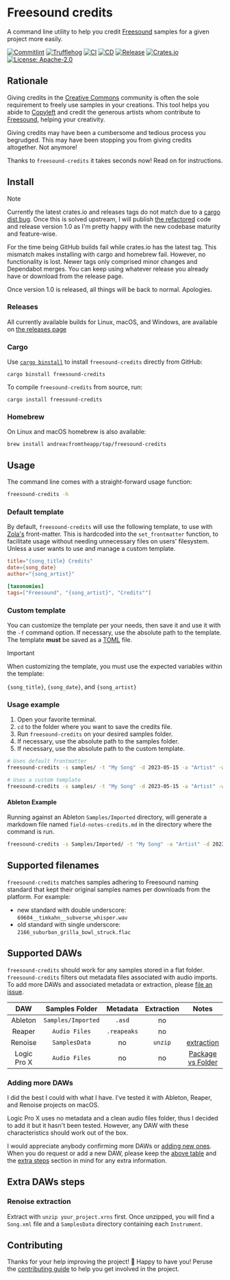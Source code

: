 # Freesound credits

A command line utility to help you credit [Freesound](https://freesound.org)
samples for a given project more easily.

[![Commitlint](https://github.com/andreacfromtheapp/freesound-credits/actions/workflows/commitlint.yml/badge.svg)](https://github.com/andreacfromtheapp/freesound-credits/actions/workflows/commitlint.yml)
[![Trufflehog](https://github.com/andreacfromtheapp/freesound-credits/actions/workflows/trufflehog.yml/badge.svg)](https://github.com/andreacfromtheapp/freesound-credits/actions/workflows/trufflehog.yml)
[![CI](https://github.com/andreacfromtheapp/freesound-credits/actions/workflows/ci.yml/badge.svg)](https://github.com/andreacfromtheapp/freesound-credits/actions/workflows/ci.yml)
[![CD](https://github.com/andreacfromtheapp/freesound-credits/actions/workflows/release-plz.yml/badge.svg)](https://github.com/andreacfromtheapp/freesound-credits/actions/workflows/release-plz.yml)
[![Release](https://github.com/andreacfromtheapp/freesound-credits/actions/workflows/release.yml/badge.svg)](https://github.com/andreacfromtheapp/freesound-credits/actions/workflows/release.yml)
[![Crates.io](https://img.shields.io/crates/v/freesound%2Dcredits.svg)](https://crates.io/crates/freesound-credits)
[![License:
Apache-2.0](https://img.shields.io/badge/License-Apache_2.0-blue.svg)](https://opensource.org/licenses/Apache-2.0)

## Rationale

Giving credits in the [Creative Commons](https://creativecommons.org) community
is often the sole requirement to freely use samples in your creations. This tool
helps you abide to [Copyleft](https://en.wikipedia.org/wiki/Copyleft) and credit
the generous artists whom contribute to [Freesound](https://freesound.org),
helping your creativity.

Giving credits may have been a cumbersome and tedious process you begrudged.
This may have been stopping you from giving credits altogether. Not anymore!

Thanks to `freesound-credits` it takes seconds now! Read on for instructions.

## Install

> [!NOTE]
>
> Currently the latest crates.io and releases tags do not match due to a
> [cargo dist bug](https://github.com/axodotdev/cargo-dist/issues/190). Once
> this is solved upstream, I will publish
> [the refactored](https://github.com/andreacfromtheapp/freesound-credits/tree/refactor-and-v1.0)
> code and release version 1.0 as I'm pretty happy with the new codebase
> maturity and feature-wise.
>
> For the time being GitHub builds fail while crates.io has the latest tag. This
> mismatch makes installing with cargo and homebrew fail. However, no
> functionality is lost. Newer tags only comprised minor changes and Dependabot
> merges. You can keep using whatever release you already have or download from
> the release page.
>
> Once version 1.0 is released, all things will be back to normal. Apologies.

### Releases

All currently available builds for Linux, macOS, and Windows, are available on
[the releases page](https://github.com/andreacfromtheapp/freesound-credits/releases)

### Cargo

Use [`cargo binstall`](https://github.com/cargo-bins/cargo-binstall) to install
`freesound-credits` directly from GitHub:

```shell
cargo binstall freesound-credits
```

To compile `freesound-credits` from source, run:

```shell
cargo install freesound-credits
```

### Homebrew

On Linux and macOS homebrew is also available:

```shell
brew install andreacfromtheapp/tap/freesound-credits
```

## Usage

The command line comes with a straight-forward usage function:

```bash
freesound-credits -h
```

### Default template

By default, `freesound-credits` will use the following template, to use with
[Zola's](https://www.getzola.org/) front-matter. This is hardcoded into the
`set_frontmatter` function, to facilitate usage without needing unnecessary
files on users' filesystem. Unless a user wants to use and manage a custom
template.

```toml
title="{song_title} Credits"
date={song_date}
author="{song_artist}"

[taxonomies]
tags=["Freesound", "{song_artist}", "Credits""]
```

### Custom template

You can customize the template per your needs, then save it and use it with the
`-f` command option. If necessary, use the absolute path to the template. The
template **must** be saved as a [TOML](https://toml.io/en/) file.

> [!IMPORTANT]
>
> When customizing the template, you must use the expected variables within the
> template:
>
> `{song_title}`, `{song_date}`, and `{song_artist}`

### Usage example

1. Open your favorite terminal.
2. `cd` to the folder where you want to save the credits file.
3. Run `freesound-credits` on your desired samples folder.
4. If necessary, use the absolute path to the samples folder.
5. If necessary, use the absolute path to the custom template.

```bash
# Uses default frontmatter
freesound-credits -s samples/ -t "My Song" -d 2023-05-15 -a "Artist" -w

# Uses a custom template
freesound-credits -s samples/ -t "My Song" -d 2023-05-15 -a "Artist" -w -f template.toml
```

#### Ableton Example

Running against an Ableton `Samples/Imported` directory, will generate a
markdown file named `field-notes-credits.md` in the directory where the command
is run.

```bash
freesound-credits -s Samples/Imported/ -t "My Song" -a "Artist" -d 2023-05-13 -w -f template.toml
```

## Supported filenames

`freesound-credits` matches samples adhering to Freesound naming standard that
kept their original samples names per downloads from the platform. For example:

- new standard with double underscore: `69604__timkahn__subverse_whisper.wav`
- old standard with single underscore: `2166_suburban_grilla_bowl_struck.flac`

## Supported DAWs

`freesound-credits` should work for any samples stored in a flat folder.
`freesound-credits` filters out metadata files associated with audio imports. To
add more DAWs and associated metadata or extraction, please
[file an issue](https://github.com/andreacfromtheapp/freesound-credits/issues/new?assignees=&labels=enhancement&projects=&template=add_a_new_daw.yml&title=feat%28DAW%29%3A+add+).

|     DAW     |   Samples Folder   |  Metadata   | Extraction |                              Notes                               |
| :---------: | :----------------: | :---------: | :--------: | :--------------------------------------------------------------: |
|   Ableton   | `Samples/Imported` |   `.asd`    |     no     |                                                                  |
|   Reaper    |   `Audio Files`    | `.reapeaks` |     no     |                                                                  |
|   Renoise   |   `SamplesData`    |     no      |  `unzip`   |                [extraction](#renoise-extraction)                 |
| Logic Pro X |   `Audio Files`    |     no      |     no     | [Package vs Folder](https://www.youtube.com/watch?v=33zVydB4MiI) |

### Adding more DAWs

I did the best I could with what I have. I've tested it with Ableton, Reaper,
and Renoise projects on macOS.

Logic Pro X uses no metadata and a clean audio files folder, thus I decided to
add it but it hasn't been tested. However, any DAW with these characteristics
should work out of the box.

I would appreciate anybody confirming more DAWs or
[adding new ones](https://github.com/andreacfromtheapp/freesound-credits/issues/new?assignees=&labels=enhancement&projects=&template=add_a_new_daw.yml&title=feat%28DAW%29%3A+add+).
When you do request or add a new DAW, please keep the
[above table](#supported-daws) and the [extra steps](#extra-daws-steps) section
in mind for any extra information.

## Extra DAWs steps

### Renoise extraction

Extract with `unzip your_project.xrns` first. Once unzipped, you will find a
`Song.xml` file and a `SamplesData` directory containing each `Instrument`.

## Contributing

Thanks for your help improving the project! :balloon: Happy to have you! Peruse
the [contributing guide](./docs/CONTRIBUTING.md) to help you get involved in the
project.
